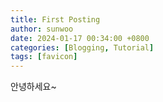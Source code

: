 ```yaml
---
title: First Posting
author: sunwoo
date: 2024-01-17 00:34:00 +0800
categories: [Blogging, Tutorial]
tags: [favicon]
---
```


안녕하세요~